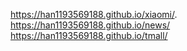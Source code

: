 
https://han1193569188.github.io/xiaomi/.
https://han1193569188.github.io/news/
https://han1193569188.github.io/tmall/

